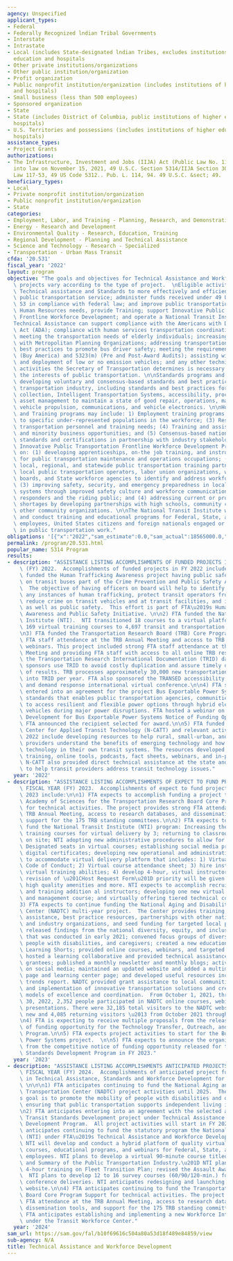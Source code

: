 ```yaml
---
agency: Unspecified
applicant_types:
- Federal
- Federally Recognized lndian Tribal Governments
- Interstate
- Intrastate
- Local (includes State-designated lndian Tribes, excludes institutions of higher
  education and hospitals
- Other private institutions/organizations
- Other public institution/organization
- Profit organization
- Public nonprofit institution/organization (includes institutions of higher education
  and hospitals)
- Small business (less than 500 employees)
- Sponsored organization
- State
- State (includes District of Columbia, public institutions of higher education and
  hospitals)
- U.S. Territories and possessions (includes institutions of higher education and
  hospitals)
assistance_types:
- Project Grants
authorizations:
- The Infrastructure, Investment and Jobs (IIJA) Act (Public Law No. 117-53), signed
  into law on November 15, 2021, 49 U.S.C. Section 5314/IIJA Section 30017, Public
  Law 117-53, 49 US Code 5312.. Pub. L. 114, 94. 49 U.S.C. &sect; 49.
beneficiary_types:
- Local
- Private nonprofit institution/organization
- Public nonprofit institution/organization
- State
categories:
- Employment, Labor, and Training - Planning, Research, and Demonstration
- Energy - Research and Development
- Environmental Quality - Research, Education, Training
- Regional Development - Planning and Technical Assistance
- Science and Technology - Research - Specialized
- Transportation - Urban Mass Transit
cfda: '20.531'
fiscal_year: '2022'
layout: program
objective: "The goals and objectives for Technical Assistance and Workforce Development\
  \ projects vary according to the type of project.  \nEligible activities include:\
  \ Technical assistance and Standards to more effectively and efficiently provide\
  \ public transportation service; administer funds received under 49 U.S.C. Chapter\
  \ 53 in compliance with federal law; and improve public transportation; address\
  \ Human Resources needs, provide Training; support Innovative Public Transportation\
  \ Frontline Workforce Development; and operate a National Transit Institute.\n\n\
  Technical Assistance can support compliance with the Americans with Disabilities\
  \ Act (ADA); compliance with human services transportation coordination requirements;\
  \ meeting the transportation needs of elderly individuals; increasing transit ridership\
  \ with Metropolitan Planning Organizations; addressing transportation equity; facilitating\
  \ best practices to promote bus driver safety; meeting the requirements 5323(j)\
  \ (Buy America) and 5323(m) (Pre and Post-Award Audits); assisting with the development\
  \ and deployment of low or no emission vehicles; and any other technical assistance\
  \ activities the Secretary of Transportation determines is necessary to advance\
  \ the interests of public transportation. \n\nStandards programs and projects include\
  \ developing voluntary and consensus-based standards and best practices by the public\
  \ transportation industry, including standards and best practices for safety, fare\
  \ collection, Intelligent Transportation Systems, accessibility, procurement, security,\
  \ asset management to maintain a state of good repair, operations, maintenance,\
  \ vehicle propulsion, communications, and vehicle electronics. \n\nHuman Resources\
  \ and Training programs may include: 1) Employment training programs; (2) Outreach\
  \ to specific under-represented populations in the workforce; (3) Research on public\
  \ transportation personnel and training needs; (4) Training and assistance for veteran\
  \ and minority business opportunities; and (5) Consensus-based national training\
  \ standards and certifications in partnership with industry stakeholders.\n\nThe\
  \ Innovative Public Transportation Frontline Workforce Development Program focuses\
  \ on: (1) developing apprenticeships, on-the job training, and instructional training\
  \ for public transportation maintenance and operations occupations; (2) building\
  \ local, regional, and statewide public transportation training partnerships with\
  \ local public transportation operators, labor union organizations, workforce development\
  \ boards, and State workforce agencies to identify and address workforce skill gaps;\
  \ (3) improving safety, security, and emergency preparedness in local public transportation\
  \ systems through improved safety culture and workforce communication with first\
  \ responders and the riding public; and (4) addressing current or projected workforce\
  \ shortages by developing partnerships with high schools, community colleges, and\
  \ other community organizations. \n\nThe National Transit Institute will develop\
  \ and conduct training and educational programs for Federal, State, and local transportation\
  \ employees, United States citizens and foreign nationals engaged or to be engaged\
  \ in public transportation work."
obligations: '[{"x":"2022","sam_estimate":0.0,"sam_actual":18565000.0,"usa_spending_actual":18158104.33},{"x":"2023","sam_estimate":21024000.0,"sam_actual":0.0,"usa_spending_actual":13957592.9},{"x":"2024","sam_estimate":22741000.0,"sam_actual":0.0,"usa_spending_actual":0.0}]'
permalink: /program/20.531.html
popular_name: 5314 Program
results:
- description: "ASSISTANCE LISTING ACCOMPLISHMENTS OF FUNDED PROJECTS IN FISCAL YEAR\
    \ (FY) 2022.  Accomplishments of funded projects in FY 2022 include:\n\n1) FTA\
    \ funded the Human Trafficking Awareness project having public safety officers\
    \ on transit buses part of the Crime Prevention and Public Safety Awareness Program.\
    \  The objective of having officers on board will help to identify and reduce\
    \ any instances of human trafficking, protect transit operators from risk of assault,\
    \ reduce crime on transit vehicles and at transit facilities, and improve rider\
    \ as well as public safety.  This effort is part of FTA\u2019s Human Trafficking\
    \ Awareness and Public Safety Initiative. \n\n2) FTA funded the National Transit\
    \ Institute (NTI).  NTI transitioned 18 courses to a virtual platform.  NTI delivered\
    \ 169 virtual training courses to 4,697 transit and transportation professionals.\n\
    \n3) FTA funded the Transportation Research Board (TRB) Core Program to support\
    \ FTA staff attendance at the TRB Annual Meeting and access to TRB reports and\
    \ webinars. This project included strong FTA staff attendance at the TRB Annual\
    \ Meeting and providing FTA staff with access to all online TRB resources, including\
    \ the Transportation Research International Documentation (TRID) database. Research\
    \ sponsors use TRID to avoid costly duplication and assure timely dissemination\
    \ of results. TRB processes approximately 30,000 new transportation-related publications\
    \ into TRID per year. FTA also sponsored the TRANSED accessibility, mobility,\
    \ and demand response international virtual conference.\n\n4) FTA successfully\
    \ entered into an agreement for the project Bus Exportable Power Systems (BEPS)\
    \ standards that enables public transportation agencies, communities, and States\
    \ to access resilient and flexible power options through hybrid electric bus fleet\
    \ vehicles during major power disruptions. FTA hosted a webinar on the Standard\
    \ Development for Bus Exportable Power Systems Notice of Funding Opportunity.\
    \ FTA announced the recipient selected for award.\n\n5) FTA funded the National\
    \ Center for Applied Transit Technology (N-CATT) and relevant activities in FY\
    \ 2022 include developing resources to help rural, small-urban, and tribal transit\
    \ providers understand the benefits of emerging technology and how to use the\
    \ technology in their own transit systems. The resources developed included reports,\
    \ training, online tools, podcasts, fact sheets, webinars, and in-person workshops.\
    \ N-CATT also provided direct technical assistance at the state and local levels\
    \ to help transit providers address transit technology issues."
  year: '2022'
- description: "ASSISTANCE LISTING ACCOMPLISHMENTS OF EXPECT TO FUND PROJECTS DURING\
    \ FISCAL YEAR (FY) 2023.  Accomplishments of expect to fund projects during FY\
    \ 2023 include:\n\n1) FTA expects to accomplish funding a project to the National\
    \ Academy of Sciences for the Transportation Research Board Core Program Support\
    \ for technical activities. The project provides strong FTA attendance at the\
    \ TRB Annual Meeting, access to research databases, and dissemination tools, and\
    \ support for the 175 TRB standing committees.\n\n2) FTA expects to continuously\
    \ fund the National Transit Institute (NTI) program: Increasing the number of\
    \ training courses for virtual delivery by 3; returning to classroom training\
    \ on site; NTI adopting new administrative procedures to allow for FTA Region\
    \ Designated seats in virtual courses; establishing social media presence; issuing\
    \ digital certificates; developing new operational and administrative procedures\
    \ to accommodate virtual delivery platform that includes: 1) Virtual Participant\
    \ Code of Conduct; 2) Virtual course attendance sheet; 3) hire instructors with\
    \ virtual training abilities; 4) develop 4-hour, virtual instructor training courses;\
    \ revision of \u201CHost Request Form\u201D priority will be given to hosts with\
    \ high quality amenities and more. NTI expects to accomplish recruiting, hiring,\
    \ and training addition al instructors; developing one new virtual leadership\
    \ and management course; and virtually offering tiered technical courses.\n\n\
    3) FTA expects to continue funding the National Aging and Disability Transportation\
    \ Center (NADTC) multi-year project.  The Center provides training, technical\
    \ assistance, best practice resources, partnerships with other national centers\
    \ and industry organizations, and seed funding for targeted local projects. NADTC\
    \ released findings from the national diversity, equity, and inclusion survey\
    \ that was conducted in early 2021; convened focus groups of diverse older adults,\
    \ people with disabilities, and caregivers; created a new educational method of\
    \ Learning Shorts; provided online courses, webinars, and targeted technical assistance;\
    \ hosted a learning collaborative and provided technical assistance for FTA direct\
    \ grantees; published a monthly newsletter and monthly blogs; actively participated\
    \ on social media; maintained an updated website and added a multimedia resource\
    \ page and learning center page; and developed useful resources including an annual\
    \ trends report. NADTC provided grant assistance to local communities for planning\
    \ and implementation of innovative transportation solutions and creating replicable\
    \ models of excellence and coordination.  From October 1, 2021, through March\
    \ 30, 2022, 2,352 people participated in NADTC online courses, webinars, and conference\
    \ presentations. There were 32,185 total visitors to the NADTC website, 28,101\
    \ new and 4,085 returning visitors \u2013 from October 2021 through March 2022.\n\
    \n4) FTA is expecting to receive multiple proposals from the release of a notice\
    \ of funding opportunity for the Technology Transfer, Outreach, and Dissemination\
    \ Program.\n\n5) FTA expects project activities to start for the Bus Exportable\
    \ Power Systems project.  \n\n5) FTA expects to announce the organization selected\
    \ from the competitive notice of funding opportunity released for the Transit\
    \ Standards Development Program in FY 2023."
  year: '2023'
- description: "ASSISTANCE LISTING ACCOMPLISHMENTS ANTICIPATED PROJECTS TO FUND FOR\
    \ FISCAL YEAR (FY) 2024.  Accomplishments of anticipated project funding activities\
    \ in Technical Assistance, Standards and Workforce Development for FY 2024 include:\
    \ \n\n\n1) FTA anticipates continuing to fund the National Aging and Disability\
    \ Transportation Center (NADTC) project activities until 2025.  The NADTC\u2019\
    s goal is to promote the mobility of people with disabilities and older adults,\
    \ ensuring that public transportation supports independent living in communities.\n\
    \n2) FTA anticipates entering into an agreement with the selected awardee of the\
    \ Transit Standards Development project under Technical Assistance and Workforce\
    \ Development Program.  All project activities will start in FY 2024.\n\n3) FTA\
    \ anticipates continuing to fund the statutory program the National Transit Institute\
    \ (NTI) under FTA\u2019s Technical Assistance and Workforce Development Program.\
    \ NTI will develop and conduct a hybrid platform of quality virtual and in-person\
    \ courses, educational programs, and webinars for Federal, State, and local government\
    \ employees. NTI plans to develop a virtual 90-minute course titled \u201CAn Overview\
    \ and Summary of the Public Transportation Industry.\u201D NTI plans to offer\
    \ 4-hour training on Fleet Transition Plan; revised the Assault Awareness course.\
    \  NTI plans to develop 12 to 16 survey courses (60/90/120-min.) for transit industry\
    \ conference deliveries. NTI anticipates redesigning and launching a new, user-friendly\
    \ website.\n\n4) FTA anticipates continuing to fund the Transportation Research\
    \ Board Core Program Support for technical activities. The project provides strong\
    \ FTA attendance at the TRB Annual Meeting, access to research databases, and\
    \ dissemination tools, and support for the 175 TRB standing committees.\n\n5)\
    \ FTA anticipates establishing and implementing a new Workforce Internship Program\
    \ under the Transit Workforce Center."
  year: '2024'
sam_url: https://sam.gov/fal/b10f69616c504a80a53d18f489e84859/view
sub-agency: N/A
title: Technical Assistance and Workforce Development
---
```

